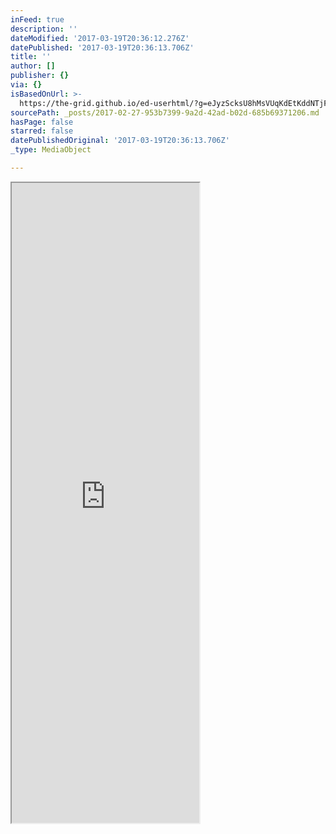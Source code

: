 ```yaml
---
inFeed: true
description: ''
dateModified: '2017-03-19T20:36:12.276Z'
datePublished: '2017-03-19T20:36:13.706Z'
title: ''
author: []
publisher: {}
via: {}
isBasedOnUrl: >-
  https://the-grid.github.io/ed-userhtml/?g=eJyzScksU8hMsVUqKdEtKddNTjFOSU1OMVWys9EHytgBAKMpCgQ
sourcePath: _posts/2017-02-27-953b7399-9a2d-42ad-b02d-685b69371206.md
hasPage: false
starred: false
datePublishedOriginal: '2017-03-19T20:36:13.706Z'
_type: MediaObject

---
```

<iframe src="https://the-grid.github.io/ed-userhtml/?g=eJwFwTEOgDAIAMDdV5A-QHaDzA66GXeM1ZJoaCj9v3dUmQSK53tOJaK2CTFKflyvURRP-8Qj8aFNA6w7LPu2QvQwV3kJhQkrDz9viRgF" height="1024" style=""></iframe>